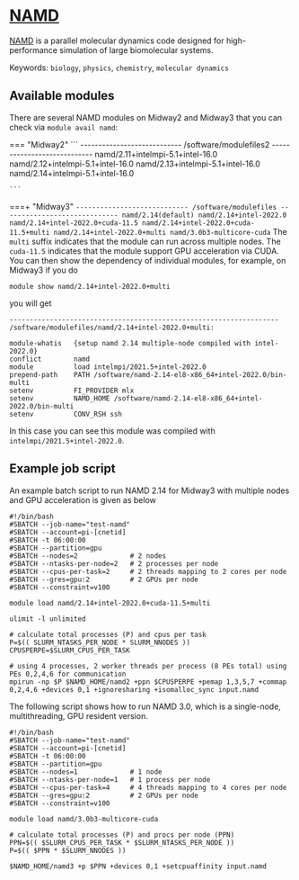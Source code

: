 # [NAMD](http://www.ks.uiuc.edu/Research/namd/)

[NAMD](http://www.ks.uiuc.edu/Research/namd/)  is a parallel molecular dynamics code designed for high-performance simulation of large biomolecular systems.

Keywords: `biology`, `physics`, `chemistry`, `molecular dynamics`

## Available modules

There are several NAMD modules on Midway2 and Midway3 that you can check via `module avail namd`:

=== "Midway2"
    ```
    ---------------------------- /software/modulefiles2 ----------------------------
    namd/2.11+intelmpi-5.1+intel-16.0 
    namd/2.12+intelmpi-5.1+intel-16.0
    namd/2.13+intelmpi-5.1+intel-16.0
    namd/2.14+intelmpi-5.1+intel-16.0   

    ```
===+ "Midway3"
    ```
    ---------------------------- /software/modulefiles -----------------------------
    namd/2.14(default)
    namd/2.14+intel-2022.0
    namd/2.14+intel-2022.0+cuda-11.5
    namd/2.14+intel-2022.0+cuda-11.5+multi
    namd/2.14+intel-2022.0+multi
    namd/3.0b3-multicore-cuda
    ```
The `multi` suffix indicates that the module can run across multiple nodes. The `cuda-11.5` indicates that the module support GPU acceleration via CUDA. You can then show the dependency of individual modules, for example, on Midway3 if you do
```
module show namd/2.14+intel-2022.0+multi
```
you will get
```
-------------------------------------------------------------------
/software/modulefiles/namd/2.14+intel-2022.0+multi:

module-whatis   {setup namd 2.14 multiple-node compiled with intel-2022.0}
conflict        namd
module          load intelmpi/2021.5+intel-2022.0
prepend-path    PATH /software/namd-2.14-el8-x86_64+intel-2022.0/bin-multi
setenv          FI_PROVIDER mlx
setenv          NAMD_HOME /software/namd-2.14-el8-x86_64+intel-2022.0/bin-multi
setenv          CONV_RSH ssh
```

In this case you can see this module was compiled with `intelmpi/2021.5+intel-2022.0`. 

## Example job script

An example batch script to run NAMD 2.14 for Midway3 with multiple nodes and GPU acceleration is given as below
```
#!/bin/bash
#SBATCH --job-name="test-namd"
#SBATCH --account=pi-[cnetid]
#SBATCH -t 06:00:00
#SBATCH --partition=gpu
#SBATCH --nodes=2             # 2 nodes
#SBATCH --ntasks-per-node=2   # 2 processes per node
#SBATCH --cpus-per-task=2     # 2 threads mapping to 2 cores per node
#SBATCH --gres=gpu:2          # 2 GPUs per node
#SBATCH --constraint=v100

module load namd/2.14+intel-2022.0+cuda-11.5+multi

ulimit -l unlimited

# calculate total processes (P) and cpus per task
P=$(( SLURM_NTASKS_PER_NODE * SLURM_NNODES ))
CPUSPERPE=$SLURM_CPUS_PER_TASK

# using 4 processes, 2 worker threads per process (8 PEs total) using PEs 0,2,4,6 for communication
mpirun -np $P $NAMD_HOME/namd2 +ppn $CPUSPERPE +pemap 1,3,5,7 +commap 0,2,4,6 +devices 0,1 +ignoresharing +isomalloc_sync input.namd
```

The following script shows how to run NAMD 3.0, which is a single-node, multithreading, GPU resident version.

```
#!/bin/bash
#SBATCH --job-name="test-namd"
#SBATCH --account=pi-[cnetid]
#SBATCH -t 06:00:00
#SBATCH --partition=gpu
#SBATCH --nodes=1             # 1 node
#SBATCH --ntasks-per-node=1   # 1 process per node
#SBATCH --cpus-per-task=4     # 4 threads mapping to 4 cores per node
#SBATCH --gres=gpu:2          # 2 GPUs per node
#SBATCH --constraint=v100

module load namd/3.0b3-multicore-cuda

# calculate total processes (P) and procs per node (PPN)
PPN=$(( $SLURM_CPUS_PER_TASK * $SLURM_NTASKS_PER_NODE ))
P=$(( $PPN * $SLURM_NNODES ))

$NAMD_HOME/namd3 +p $PPN +devices 0,1 +setcpuaffinity input.namd
```

<!---
`namd.sbatch` is a submission script that can be used to submit
the `apoa1.namd` calculation job to the queue.

```bash
#!/bin/sh

#SBATCH --job-name=namd
#SBATCH --output=namd-%j.out
#SBATCH --constraint=ib
#SBATCH --exclusive
#SBATCH --nodes=4

module load namd/2.9

mpirun namd2 apoa1.namd
```

The script can be submitted with this command:

```default
sbatch namd.sbatch
```
--->
